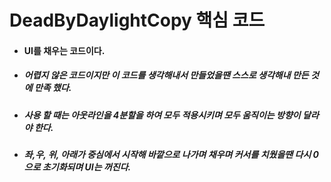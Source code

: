 # DeadByDaylightCopy 핵심 코드

* #### UI를 채우는 코드이다.  
* ##### 어렵지 않은 코드이지만 이 코드를 생각해내서 만들었을땐 스스로 생각해내 만든 것에 만족 했다.
* ##### 사용 할 때는 아웃라인을 4분할을 하여 모두 적용시키며 모두 움직이는 방향이 달라야 한다.
* ##### 좌,우, 위, 아래가 중심에서 시작해 바깥으로 나가며 채우며 커서를 치웠을땐 다시 0으로 초기화되며 UI는 꺼진다.


